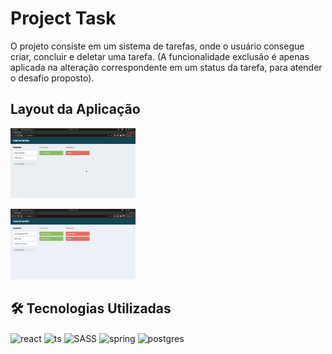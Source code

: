 # Project Task

O projeto consiste em um sistema de tarefas, onde o usuário consegue criar, concluir e deletar uma tarefa. (A funcionalidade exclusão é apenas aplicada na alteração correspondente em um status da tarefa, para atender o desafio proposto).

## Layout da Aplicação

<p align="left">
  <img alt="Interface da aplicação" src="./github/gif01.gif" width=200 height="auto">
  </p>
  <p align="left">
  <img alt="Interface da aplicação" src="./github/img01.png" width=200 height="auto">
  
</p>

<h2>🛠 Tecnologias Utilizadas</h2>
<div style="display: inline_block">
  <img align="center" alt="react" src="https://img.shields.io/badge/React-20232A?style=for-the-badge&logo=react&logoColor=61DAFB" />
   <img align="center" alt="ts" src="https://img.shields.io/badge/TypeScript-007ACC?style=for-the-badge&logo=typescript&logoColor=white" />
    <img align="center" alt="SASS" src="https://img.shields.io/badge/SASS-hotpink.svg?style=for-the-badge&logo=SASS&logoColor=white" />
   <img align="center" alt="spring" src="https://img.shields.io/badge/Spring-6DB33F?style=for-the-badge&logo=spring&logoColor=white" />
    <img align="center" alt="postgres" src="https://img.shields.io/badge/PostgreSQL-316192?style=for-the-badge&logo=postgresql&logoColor=white" />
 </div>
